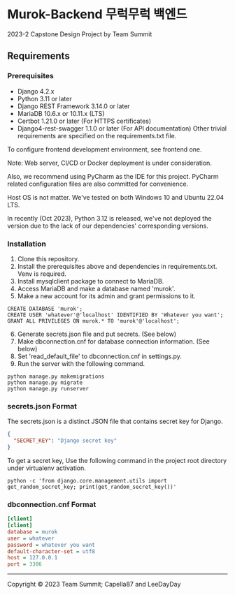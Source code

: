 # Murok-Backend 무럭무럭 백엔드
2023-2 Capstone Design Project by Team Summit

## Requirements
### Prerequisites
* Django 4.2.x
* Python 3.11 or later
* Django REST Framework 3.14.0 or later
* MariaDB 10.6.x or 10.11.x (LTS)
* Certbot 1.21.0 or later (For HTTPS certificates)
* Django4-rest-swagger 1.1.0 or later (For API documentation)
Other trivial requirements are specified on the requirements.txt file.

To configure frontend development environment, see frontend one.

Note: Web server, CI/CD or Docker deployment is under consideration.

Also, we recommend using PyCharm as the IDE for this project. PyCharm related configuration 
files are also committed for convenience. 

Host OS is not matter. We've tested on both Windows 10 and Ubuntu 22.04 LTS.

In recently (Oct 2023), Python 3.12 is released, we've not deployed the version due to 
the lack of our dependencies' corresponding versions.

### Installation
1. Clone this repository.
2. Install the prerequisites above and dependencies in requirements.txt. Venv is required.
3. Install mysqlclient package to connect to MariaDB.
4. Access MariaDB and make a database named 'murok'.
5. Make a new account for its admin and grant permissions to it.
```mariadb
CREATE DATABASE 'murok';
CREATE USER 'whatever'@'localhost' IDENTIFIED BY 'Whatever you want';
GRANT ALL PRIVILEGES ON murok.* TO 'murok'@'localhost';
```
6. Generate secrets.json file and put secrets. (See below)
7. Make dbconnection.cnf for database connection information. (See below)
8. Set 'read_default_file' to dbconnection.cnf in settings.py.
9. Run the server with the following command.

```shell
python manage.py makemigrations
python manage.py migrate
python manage.py runserver
```


### secrets.json Format
The secrets.json is a distinct JSON file that contains secret key for Django.
```json
{
  "SECRET_KEY": "Django secret key"
}
```

To get a secret key, Use the following command in the project root directory under virtualenv activation.
```shell
python -c 'from django.core.management.utils import get_random_secret_key; print(get_random_secret_key())'
```

### dbconnection.cnf Format
```ini
[client]
[client]
database = murok
user = whatever
password = whatever you want
default-character-set = utf8
host = 127.0.0.1
port = 3306
```

---
Copyright © 2023 Team Summit; Capella87 and LeeDayDay